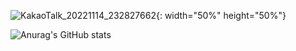 ![KakaoTalk_20221114_232827662](https://user-images.githubusercontent.com/115697653/201685972-3bfc2835-c336-4878-b75f-743ae5c1311b.jpg){: width="50%" height="50%"}


![Anurag's GitHub stats](https://github-readme-stats.vercel.app/api?username=Freshman77777&show_icons=true&theme=solarized-light)
